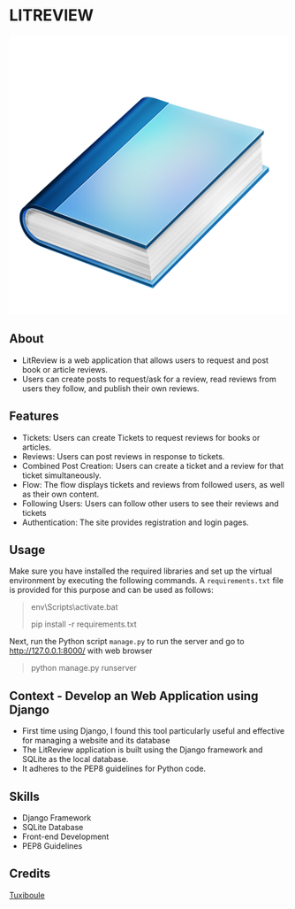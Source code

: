 # LITREVIEW
![](icon.png)

## About

- LitReview is a web application that allows users to request and post book or article reviews. 
- Users can create posts to request/ask for a review, read reviews from users they follow, and publish their own reviews.


## Features

- Tickets: Users can create Tickets to request reviews for books or articles.
- Reviews: Users can post reviews in response to tickets.
- Combined Post Creation: Users can create a ticket and a review for that ticket simultaneously.
- Flow: The flow displays tickets and reviews from followed users, as well as their own content.
- Following Users: Users can follow other users to see their reviews and tickets
- Authentication: The site provides registration and login pages.


## Usage

Make sure you have installed the required libraries and set up the virtual environment by executing the following commands. 
A `requirements.txt` file is provided for this purpose and can be used as follows:
>env\Scripts\activate.bat
>
>pip install -r requirements.txt


Next, run the Python script `manage.py` to run the server and go to http://127.0.0.1:8000/ with web browser
>python manage.py runserver

## Context - Develop an Web Application using Django

- First time using Django, I found this tool particularly useful and effective for managing a website and its database
- The LitReview application is built using the Django framework and SQLite as the local database. 
- It adheres to the PEP8 guidelines for Python code.


## Skills

- Django Framework
- SQLite Database
- Front-end Development
- PEP8 Guidelines

## Credits
[Tuxiboule](https://github.com/Tuxiboule)
